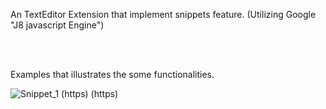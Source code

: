 An TextEditor Extension that implement snippets feature. (Utilizing Google "J8 javascript Engine")

<br><br>

Examples that illustrates the some functionalities.

![Snippet_1](https://user-images.githubusercontent.com/3119721/41205670-ba13e288-6cc5-11e8-942b-f2233e24b7e8.gif)
(https)
(https)
